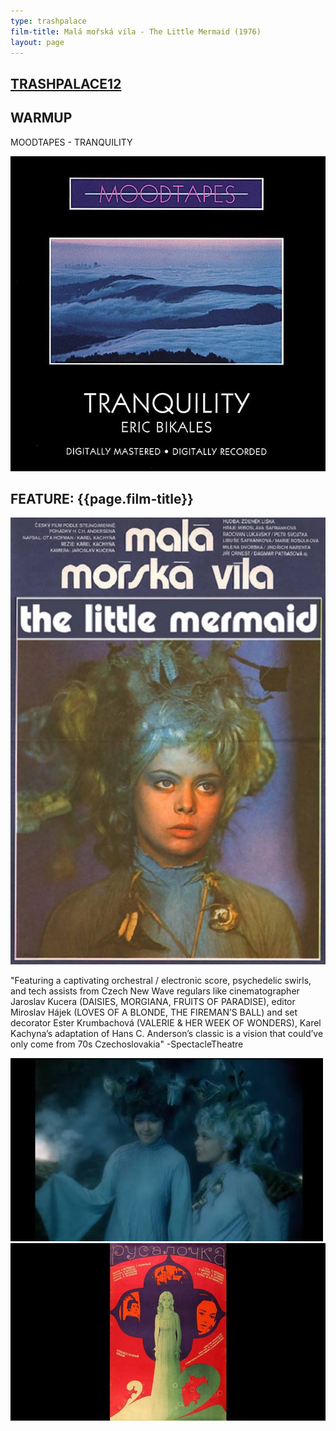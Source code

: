 ```yaml
---
type: trashpalace
film-title: Malá mořská víla - The Little Mermaid (1976)
layout: page
---
```


## [TRASHPALACE12]({{page.url}})

## WARMUP
 MOODTAPES - TRANQUILITY

![warmupfilm](/images/trashpalace/TP12-warmup0.jpg)

## FEATURE: {{page.film-title}}

![poster](/images/trashpalace/TP12-0.jpg)

"Featuring a captivating orchestral / electronic score, psychedelic swirls, and tech assists from Czech New Wave regulars like cinematographer Jaroslav Kucera (DAISIES, MORGIANA, FRUITS OF PARADISE), editor Miroslav Hájek (LOVES OF A BLONDE, THE FIREMAN’S BALL) and set decorator Ester Krumbachová (VALERIE & HER WEEK OF WONDERS), Karel Kachyna’s adaptation of Hans C. Anderson’s classic is a vision that could’ve only come from 70s Czechoslovakia" -SpectacleTheatre

![poster](/images/trashpalace/TP12-1.jpg)
![poster](/images/trashpalace/TP12-2.jpg)




